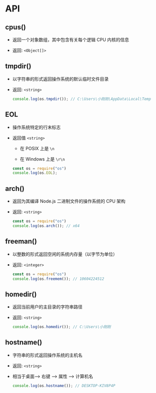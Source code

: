 # API

## cpus()

  - 返回一个对象数组，其中包含有关每个逻辑 CPU 内核的信息

  - 返回: `<Object[]>`

## tmpdir()

  - 以字符串的形式返回操作系统的默认临时文件目录

  - 返回: `<string>`

    ```javascript
    console.log(os.tmpdir()); // C:\Users\小刚刚\AppData\Local\Temp
    ```

## EOL

  - 操作系统特定的行末标志

  - 返回值 `<string>`

      - 在 POSIX 上是 `\n`

      - 在 Windows 上是 `\r\n`

    ```javascript
    const os = require("os")
    console.log(os.EOL);
    ```

## arch()

  - 返回为其编译 Node.js 二进制文件的操作系统的 CPU 架构

  - 返回: `<string>`

    ```javascript
    const os = require("os")
    console.log(os.arch()); // x64
    ```

## freeman()

  - 以整数的形式返回空闲的系统内存量（以字节为单位）

  - 返回: `<integer>`

    ```javascript
    const os = require("os")
    console.log(os.freemem()); // 10604224512
    ```

## homedir()

  - 返回当前用户的主目录的字符串路径

  - 返回: `<string>`

    ```javascript
    console.log(os.homedir()); // C:\Users\小刚刚
    ```

## hostname()

  - 字符串的形式返回操作系统的主机名

  - 返回: `<string>`

  - 相当于桌面--> 右键 --> 属性 --> 计算机名

    ```javascript
    console.log(os.hostname()); // DESKTOP-KIV8P4P
    ```
